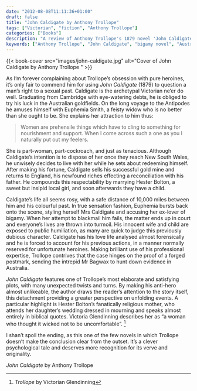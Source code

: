 ```yaml
---
date: "2012-08-08T11:11:36+01:00"
draft: false
title: "John Caldigate by Anthony Trollope"
tags: ["Victorian", "fiction", "Anthony Trollope"]
categories: ["Books"]
description: "A review of Anthony Trollope's 1879 novel 'John Caldigate,' questioning a man's right to a sexual past when the hero's Australian lover Euphemia Smith returns claiming bigamy. Discover Trollope's clever psychological tale with sensation novel twists."
keywords: ["Anthony Trollope", "John Caldigate", "bigamy novel", "Australian goldfields", "Euphemia Smith", "sexual double standard", "sensation plot", "Victorian morality"]
---
```


{{< book-cover src="images/john-caldigate.jpg" alt="Cover of John Caldigate by Anthony Trollope " >}}

As I’m forever complaining about Trollope’s obsession with pure heroines, it’s only fair to commend him for using _John Caldigate_ (1879) to question a man’s right to a sexual past. Caldigate is the archetypal Victorian ne’er do well. Graduating from Cambridge with eye-watering debts, he is obliged to try his luck in the Australian goldfields. On the long voyage to the Antipodes he amuses himself with Euphemia Smith, a feisty widow who is no better than she ought to be. She explains her attraction to him thus:

>Women are prehensile things which have to cling to something for nourishment and support. When I come across such a one as you I naturally put out my feelers.

She is part-woman, part-cockroach, and just as tenacious. Although Caldigate’s intention is to dispose of her once they reach New South Wales, he unwisely decides to live with her while he sets about redeeming himself. After making his fortune, Caldigate sells his successful gold mine and returns to England, his newfound riches effecting a reconciliation with his father. He compounds this respectability by marrying Hester Bolton, a sweet but insipid local girl, and soon afterwards they have a child.

Caldigate’s life all seems rosy, with a safe distance of 10,000 miles between him and his colourful past. In true sensation fashion, Euphemia bursts back onto the scene, styling herself Mrs Caldigate and accusing her ex-lover of bigamy. When her attempt to blackmail him fails, the matter ends up in court and everyone’s lives are thrown into turmoil. His innocent wife and child are exposed to public humiliation, as many are quick to judge this previously dubious character. Caldigate has his love life analysed almost forensically and he is forced to account for his previous actions, in a manner normally reserved for unfortunate heroines. Making brilliant use of his professional expertise, Trollope contrives that the case hinges on the proof of a forged postmark, sending the intrepid Mr Bagwax to hunt down evidence in Australia.

_John Caldigate_ features one of Trollope’s most elaborate and satisfying plots, with many unexpected twists and turns. By making his anti-hero almost unlikeable, the author draws the reader’s attention to the story itself, this detachment providing a greater perspective on unfolding events. A particular highlight is Hester Bolton’s fanatically religious mother, who attends her daughter’s wedding dressed in mourning and speaks almost entirely in biblical quotes. Victoria Glendinning describes her as “a woman who thought it wicked not to be uncomfortable”. [^1]

I shan’t spoil the ending, as this one of the few novels in which Trollope doesn’t make the conclusion clear from the outset. It’s a clever psychological tale and deserves more recognition for its verve and originality.

_John Caldigate_ by Anthony Trollope

[^1]: _Trollope_ by Victorian Glendinning